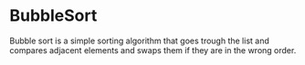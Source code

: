 # BubbleSort
Bubble sort is a simple sorting algorithm that goes trough the list and compares adjacent elements and swaps them if they are in the wrong order.
